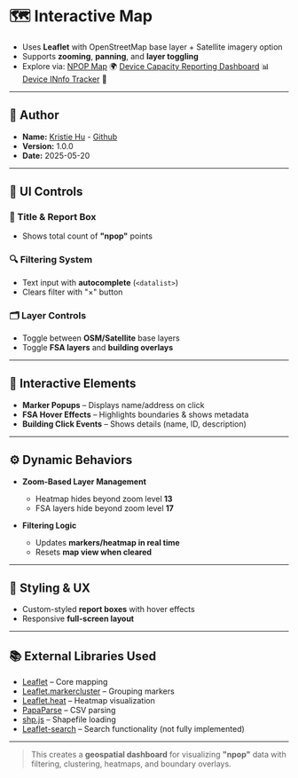 # 🗺️ Interactive Map

- Uses **Leaflet** with OpenStreetMap base layer + Satellite imagery option  
- Supports **zooming**, **panning**, and **layer toggling**
- Explore via: [NPOP Map](https://kristiehu.github.io/Leaflet-Npop-Map/main/) 🌍
               [Device Capacity Reporting Dashboard](https://kristiehu.github.io/Leaflet-Npop-Map/main/capacityReport.html) 📊
               [Device INnfo Tracker](https://kristiehu.github.io/Leaflet-Npop-Map/main/devices_only.html) 🔧

---

## 👤 Author

- **Name:** [Kristie Hu](https://www.kristiehu.com/) - [Github](https://github.com/Kristiehu)
- **Version:** 1.0.0
- **Date:** 2025-05-20

---

## 🧩 UI Controls

### 📝 Title & Report Box
- Shows total count of **"npop"** points

### 🔍 Filtering System
- Text input with **autocomplete** (`<datalist>`)
- Clears filter with "×" button

### 🗂️ Layer Controls
- Toggle between **OSM/Satellite** base layers
- Toggle **FSA layers** and **building overlays**

---

## 🧭 Interactive Elements

- **Marker Popups** – Displays name/address on click  
- **FSA Hover Effects** – Highlights boundaries & shows metadata  
- **Building Click Events** – Shows details (name, ID, description)

---

## ⚙️ Dynamic Behaviors

- **Zoom-Based Layer Management**
  - Heatmap hides beyond zoom level **13**
  - FSA layers hide beyond zoom level **17**

- **Filtering Logic**
  - Updates **markers/heatmap in real time**
  - Resets **map view when cleared**

---

## 🎨 Styling & UX

- Custom-styled **report boxes** with hover effects  
- Responsive **full-screen layout**

---

## 📚 External Libraries Used

- [Leaflet](https://leafletjs.com/) – Core mapping  
- [Leaflet.markercluster](https://github.com/Leaflet/Leaflet.markercluster) – Grouping markers  
- [Leaflet.heat](https://github.com/Leaflet/Leaflet.heat) – Heatmap visualization  
- [PapaParse](https://www.papaparse.com/) – CSV parsing  
- [shp.js](https://github.com/calvinmetcalf/shapefile-js) – Shapefile loading  
- [Leaflet-search](https://github.com/stefanocudini/leaflet-search) – Search functionality (not fully implemented)

---

> This creates a **geospatial dashboard** for visualizing **"npop"** data with filtering, clustering, heatmaps, and boundary overlays.

